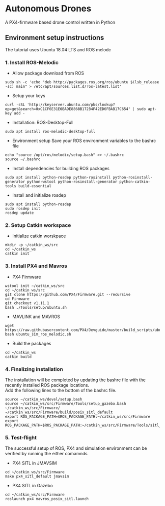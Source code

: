 <h1> Autonomous Drones </h1>
A PX4-firmware based drone control written in Python

<h2>Environment setup instructions</h2>

The tutorial uses Ubuntu 18.04 LTS and ROS melodc

<h3> 1. Install ROS-Melodic </h3>

* Allow package download from ROS
```
sudo sh -c 'echo "deb http://packages.ros.org/ros/ubuntu $(lsb_release -sc) main" > /etc/apt/sources.list.d/ros-latest.list'
```

* Setup your keys
```
curl -sSL 'http://keyserver.ubuntu.com/pks/lookup?op=get&search=0xC1CF6E31E6BADE8868B172B4F42ED6FBAB17C654' | sudo apt-key add -
```

* Installation: ROS-Desktop-Full
```
sudo apt install ros-melodic-desktop-full
```

* Environment setup
Save your ROS environment variables to the bashrc file
```
echo "source /opt/ros/melodic/setup.bash" >> ~/.bashrc
source ~/.bashrc
```

* Install dependencies for building ROS packages
```
sudo apt install python-rosdep python-rosinstall python-rosinstall-generator python-wstool python-rosinstall-generator python-catkin-tools build-essential
```

* Install and initialize rosdep
```
sudo apt install python-rosdep
sudo rosdep init
rosdep update
```

<h3> 2. Setup Catkin workspace </h3>

* Initialize catkin worskpace
```
mkdir -p ~/catkin_ws/src
cd ~/catkin_ws
catkin init
```

<h3> 3. Install PX4 and Mavros </h3>

* PX4 Firmware
```
wstool init ~/catkin_ws/src
cd ~/catkin_ws/src
git clone https://github.com/PX4/Firmware.git --recursive
cd Firmware
git checkout v1.11.1
bash ./Tools/setup/ubuntu.sh
```

* MAVLINK and MAVROS
```
wget https://raw.githubusercontent.com/PX4/Devguide/master/build_scripts/ubuntu_sim_ros_melodic.sh
bash ubuntu_sim_ros_melodic.sh
```

* Build the packages
```
cd ~/catkin_ws
catkin build
```

<h3> 4. Finalizing installation </h3>

The installation will be completed by updating the bashrc file with the recently installed ROS package locations.
<br>Add the following lines to the bottom of the bashrc file.</br>
```
source ~/catkin_ws/devel/setup.bash
source ~/catkin_ws/src/Firmware/Tools/setup_gazebo.bash ~/catkin_ws/src/Firmware/ ~/catkin_ws/src/Firmware/build/posix_sitl_default
export ROS_PACKAGE_PATH=$ROS_PACKAGE_PATH:~/catkin_ws/src/Firmware
export ROS_PACKAGE_PATH=$ROS_PACKAGE_PATH:~/catkin_ws/src/Firmware/Tools/sitl_gazebo
```

<h3> 5. Test-flight </h3>

The successful setup of ROS, PX4 and simulation environment can be verified by running the either comamnds

* PX4 SITL in JMAVSIM
```
cd ~/catkin_ws/src/Firmware
make px4_sitl_default jmavsim
```

* PX4 SITL in Gazebo
```
cd ~/catkin_ws/src/Firmware
roslaunch px4 mavros_posix_sitl.launch
```


